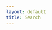 ```yaml
---
layout: default
title: Search
---
```


<div id="home-search" class="home">
  <script>
    (function() {
      var cx = '014833258817091441739:97wkfisf33u';
      var gcse = document.createElement('script');
      gcse.type = 'text/javascript';
      gcse.async = true;
      gcse.src = 'https://cse.google.com/cse.js?cx=' + cx;
      var s = document.getElementsByTagName('script')[0];
      s.parentNode.insertBefore(gcse, s);
    })();
  </script>
  <gcse:searchresults-only></gcse:searchresults-only>
</div>